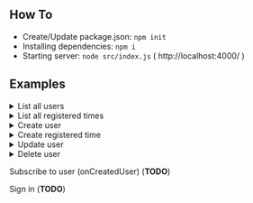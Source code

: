 ## How To

- Create/Update package.json: `npm init`
- Installing dependencies: `npm i`
- Starting server: `node src/index.js` ( http://localhost:4000/ )

## Examples

<details>
  <summary>List all users</summary>
  
  ```
  query {
    allUsers {
      id
      name
      email
      password
      role
    }
  }
  ```
</details>

<details>
  <summary>List all registered times</summary>
  
  ```
  query {
    allRegisteredTimes {
      id
      user {
        id
        name
        email
        password
        role
      }
      timeRegistered
    }
  }
  ```
</details>

<details>
  <summary>Create user</summary>
  
  ```
  mutation {
    createUser(
      data: {
        name: "Sample User 2"
        email: "sample2@email.com"
        password: "54321"
        role: ADMIN
      }
    ){
      id
      name
      email
      password
      role
    }
  }
  ```
</details>

<details>
  <summary>Create registered time</summary>
  
  ```
  mutation {
    createRegisteredTime(
      data: {
        user: {
          name: "Sample User 3"
          email: "sample3@email.com"
          password: "13245"
          role: USER
        }
        timeRegistered: "2005-10-08"
      }
    ) {
      id
      user {
        id
        name
      }
      timeRegistered
    }
  }
  ```
</details>

<details>
  <summary>Update user</summary>
  
  ```
  mutation {
    updateUser(
      id: "1"
      data: {
        name: "New Name"
        email: "new_sample@email.com"
      }
    ) {
      id
      name
      email
    }
  }
  ```
</details>

<details>
  <summary>Delete user</summary>
  
  ```
  mutation {
    deleteUser(
      id: "3"
    )
  }
  ```
</details>

Subscribe to user (onCreatedUser) (**TODO**)

Sign in (**TODO**)